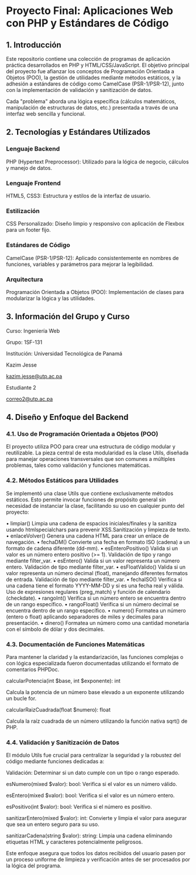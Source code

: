 # Proyecto Final: Aplicaciones Web con PHP y Estándares de Código
## 1. Introducción
Este repositorio contiene una colección de programas de aplicación práctica desarrollados en PHP y HTML/CSS/JavaScript. El objetivo principal del proyecto fue afianzar los conceptos de Programación Orientada a Objetos (POO), la gestión de utilidades mediante métodos estáticos, y la adhesión a estándares de código como CamelCase (PSR-1/PSR-12), junto con la implementación de validación y sanitización de datos.

Cada "problema" aborda una lógica específica (cálculos matemáticos, manipulación de estructuras de datos, etc.) presentada a través de una interfaz web sencilla y funcional.

## 2. Tecnologías y Estándares Utilizados

### Lenguaje Backend

PHP (Hypertext Preprocessor): Utilizado para la lógica de negocio, cálculos y manejo de datos.

### Lenguaje Frontend

HTML5, CSS3: Estructura y estilos de la interfaz de usuario.

### Estilización

CSS Personalizado: Diseño limpio y responsivo con aplicación de Flexbox para un footer fijo.

### Estándares de Código

CamelCase (PSR-1/PSR-12): Aplicado consistentemente en nombres de funciones, variables y parámetros para mejorar la legibilidad.

### Arquitectura

Programación Orientada a Objetos (POO): Implementación de clases para modularizar la lógica y las utilidades.

## 3. Información del Grupo y Curso
Curso: Ingeniería Web

Grupo: 1SF-131

Institución: Universidad Tecnológica de Panamá

Kazim Jesse

kazim.jesse@utp.ac.pa

Estudiante 2

correo2@utp.ac.pa

## 4. Diseño y Enfoque del Backend
### 4.1. Uso de Programación Orientada a Objetos (POO)
El proyecto utiliza POO para crear una estructura de código modular y reutilizable. La pieza central de esta modularidad es la clase Utils, diseñada para manejar operaciones transversales que son comunes a múltiples problemas, tales como validación y funciones matemáticas.

### 4.2. Métodos Estáticos para Utilidades
Se implementó una clase Utils que contiene exclusivamente métodos estáticos. Esto permite invocar funciones de propósito general sin necesidad de instanciar la clase, facilitando su uso en cualquier punto del proyecto:

•	limpiar() Limpia una cadena de espacios iniciales/finales y la sanitiza usando htmlspecialchars para prevenir XSS.Sanitización y limpieza de texto.
•	enlaceVolver() Genera una cadena HTML para crear un enlace de navegación.
•	fechaDM() Convierte una fecha en formato ISO (cadena) a un formato de cadena diferente (dd-mm).
•	esEnteroPositivo() Valida si un valor es un número entero positivo (>= 1). Validación de tipo y rango mediante filter_var.
•	esEntero() Valida si un valor representa un número entero. Validación de tipo mediante filter_var.
•	esFloatValido() Valida si un valor representa un número decimal (float), manejando diferentes formatos de entrada. Validación de tipo mediante filter_var.
•	fechaISO() Verifica si una cadena tiene el formato YYYY-MM-DD y si es una fecha real y válida. Uso de expresiones regulares (preg_match) y función de calendario (checkdate).
•	rangoInt() Verifica si un número entero se encuentra dentro de un rango específico.
•	rangoFloat() Verifica si un número decimal se encuentra dentro de un rango específico.
•	numero() Formatea un número (entero o float) aplicando separadores de miles y decimales para presentación.
•	dinero() Formatea un número como una cantidad monetaria con el símbolo de dólar y dos decimales.

### 4.3. Documentación de Funciones Matemáticas
Para mantener la claridad y la estandarización, las funciones complejas o con lógica especializada fueron documentadas utilizando el formato de comentarios PHPDoc.

calcularPotencia(int $base, int $exponente): int

Calcula la potencia de un número base elevado a un exponente utilizando un bucle for.

calcularRaizCuadrada(float $numero): float

Calcula la raíz cuadrada de un número utilizando la función nativa sqrt() de PHP.

### 4.4. Validación y Sanitización de Datos
El módulo Utils fue crucial para centralizar la seguridad y la robustez del código mediante funciones dedicadas a:

Validación: Determinar si un dato cumple con un tipo o rango esperado.

esNumero(mixed $valor): bool: Verifica si el valor es un número válido.

esEntero(mixed $valor): bool: Verifica si el valor es un número entero.

esPositivo(int $valor): bool: Verifica si el número es positivo.

sanitizarEntero(mixed $valor): int: Convierte y limpia el valor para asegurar que sea un entero seguro para su uso.

sanitizarCadena(string $valor): string: Limpia una cadena eliminando etiquetas HTML y caracteres potencialmente peligrosos.

Este enfoque asegura que todos los datos recibidos del usuario pasen por un proceso uniforme de limpieza y verificación antes de ser procesados por la lógica del programa.
